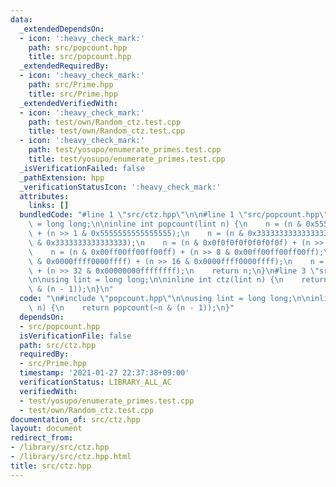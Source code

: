 ```yaml
---
data:
  _extendedDependsOn:
  - icon: ':heavy_check_mark:'
    path: src/popcount.hpp
    title: src/popcount.hpp
  _extendedRequiredBy:
  - icon: ':heavy_check_mark:'
    path: src/Prime.hpp
    title: src/Prime.hpp
  _extendedVerifiedWith:
  - icon: ':heavy_check_mark:'
    path: test/own/Random_ctz.test.cpp
    title: test/own/Random_ctz.test.cpp
  - icon: ':heavy_check_mark:'
    path: test/yosupo/enumerate_primes.test.cpp
    title: test/yosupo/enumerate_primes.test.cpp
  _isVerificationFailed: false
  _pathExtension: hpp
  _verificationStatusIcon: ':heavy_check_mark:'
  attributes:
    links: []
  bundledCode: "#line 1 \"src/ctz.hpp\"\n\n#line 1 \"src/popcount.hpp\"\n\nusing lint\
    \ = long long;\n\ninline int popcount(lint n) {\n    n = (n & 0x5555555555555555)\
    \ + (n >> 1 & 0x5555555555555555);\n    n = (n & 0x3333333333333333) + (n >> 2\
    \ & 0x3333333333333333);\n    n = (n & 0x0f0f0f0f0f0f0f0f) + (n >> 4 & 0x0f0f0f0f0f0f0f0f);\n\
    \    n = (n & 0x00ff00ff00ff00ff) + (n >> 8 & 0x00ff00ff00ff00ff);\n    n = (n\
    \ & 0x0000ffff0000ffff) + (n >> 16 & 0x0000ffff0000ffff);\n    n = (n & 0x00000000ffffffff)\
    \ + (n >> 32 & 0x00000000ffffffff);\n    return n;\n}\n#line 3 \"src/ctz.hpp\"\
    \n\nusing lint = long long;\n\ninline int ctz(lint n) {\n    return popcount(~n\
    \ & (n - 1));\n}\n"
  code: "\n#include \"popcount.hpp\"\n\nusing lint = long long;\n\ninline int ctz(lint\
    \ n) {\n    return popcount(~n & (n - 1));\n}"
  dependsOn:
  - src/popcount.hpp
  isVerificationFile: false
  path: src/ctz.hpp
  requiredBy:
  - src/Prime.hpp
  timestamp: '2021-01-27 22:37:38+09:00'
  verificationStatus: LIBRARY_ALL_AC
  verifiedWith:
  - test/yosupo/enumerate_primes.test.cpp
  - test/own/Random_ctz.test.cpp
documentation_of: src/ctz.hpp
layout: document
redirect_from:
- /library/src/ctz.hpp
- /library/src/ctz.hpp.html
title: src/ctz.hpp
---
```

